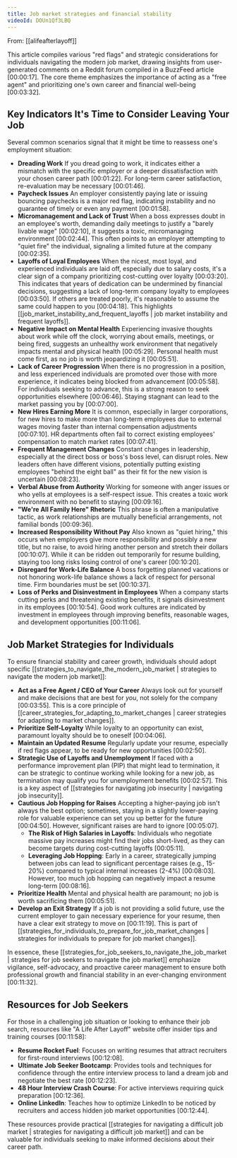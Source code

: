 ```yaml
---
title: Job market strategies and financial stability
videoId: DOUn1Qf3LBQ
---
```


From: [[alifeafterlayoff]] <br/> 

This article compiles various "red flags" and strategic considerations for individuals navigating the modern job market, drawing insights from user-generated comments on a Reddit forum compiled in a BuzzFeed article <a class="yt-timestamp" data-t="00:00:17">[00:00:17]</a>. The core theme emphasizes the importance of acting as a "free agent" and prioritizing one's own career and financial well-being <a class="yt-timestamp" data-t="00:03:32">[00:03:32]</a>.

## Key Indicators It's Time to Consider Leaving Your Job

Several common scenarios signal that it might be time to reassess one's employment situation:

*   **Dreading Work** If you dread going to work, it indicates either a mismatch with the specific employer or a deeper dissatisfaction with your chosen career path <a class="yt-timestamp" data-t="00:01:22">[00:01:22]</a>. For long-term career satisfaction, re-evaluation may be necessary <a class="yt-timestamp" data-t="00:01:46">[00:01:46]</a>.
*   **Paycheck Issues** An employer consistently paying late or issuing bouncing paychecks is a major red flag, indicating instability and no guarantee of timely or even any payment <a class="yt-timestamp" data-t="00:01:58">[00:01:58]</a>.
*   **Micromanagement and Lack of Trust** When a boss expresses doubt in an employee's worth, demanding daily meetings to justify a "barely livable wage" <a class="yt-timestamp" data-t="00:02:10">[00:02:10]</a>, it suggests a toxic, micromanaging environment <a class="yt-timestamp" data-t="00:02:44">[00:02:44]</a>. This often points to an employer attempting to "quiet fire" the individual, signaling a limited future at the company <a class="yt-timestamp" data-t="00:02:35">[00:02:35]</a>.
*   **Layoffs of Loyal Employees** When the nicest, most loyal, and experienced individuals are laid off, especially due to salary costs, it's a clear sign of a company prioritizing cost-cutting over loyalty <a class="yt-timestamp" data-t="00:03:20">[00:03:20]</a>. This indicates that years of dedication can be undermined by financial decisions, suggesting a lack of long-term company loyalty to employees <a class="yt-timestamp" data-t="00:03:50">[00:03:50]</a>. If others are treated poorly, it's reasonable to assume the same could happen to you <a class="yt-timestamp" data-t="00:04:18">[00:04:18]</a>. This highlights [[job_market_instability_and_frequent_layoffs | job market instability and frequent layoffs]].
*   **Negative Impact on Mental Health** Experiencing invasive thoughts about work while off the clock, worrying about emails, meetings, or being fired, suggests an unhealthy work environment that negatively impacts mental and physical health <a class="yt-timestamp" data-t="00:05:29">[00:05:29]</a>. Personal health must come first, as no job is worth jeopardizing it <a class="yt-timestamp" data-t="00:05:51">[00:05:51]</a>.
*   **Lack of Career Progression** When there is no progression in a position, and less experienced individuals are promoted over those with more experience, it indicates being blocked from advancement <a class="yt-timestamp" data-t="00:05:58">[00:05:58]</a>. For individuals seeking to advance, this is a strong reason to seek opportunities elsewhere <a class="yt-timestamp" data-t="00:06:46">[00:06:46]</a>. Staying stagnant can lead to the market passing you by <a class="yt-timestamp" data-t="00:07:00">[00:07:00]</a>.
*   **New Hires Earning More** It is common, especially in larger corporations, for new hires to make more than long-term employees due to external wages moving faster than internal compensation adjustments <a class="yt-timestamp" data-t="00:07:10">[00:07:10]</a>. HR departments often fail to correct existing employees' compensation to match market rates <a class="yt-timestamp" data-t="00:07:41">[00:07:41]</a>.
*   **Frequent Management Changes** Constant changes in leadership, especially at the direct boss or boss's boss level, can disrupt roles. New leaders often have different visions, potentially putting existing employees "behind the eight ball" as their fit for the new vision is uncertain <a class="yt-timestamp" data-t="00:08:23">[00:08:23]</a>.
*   **Verbal Abuse from Authority** Working for someone with anger issues or who yells at employees is a self-respect issue. This creates a toxic work environment with no benefit to staying <a class="yt-timestamp" data-t="00:09:16">[00:09:16]</a>.
*   **"We're All Family Here" Rhetoric** This phrase is often a manipulative tactic, as work relationships are mutually beneficial arrangements, not familial bonds <a class="yt-timestamp" data-t="00:09:36">[00:09:36]</a>.
*   **Increased Responsibility Without Pay** Also known as "quiet hiring," this occurs when employers give more responsibility and possibly a new title, but no raise, to avoid hiring another person and stretch their dollars <a class="yt-timestamp" data-t="00:10:07">[00:10:07]</a>. While it can be ridden out temporarily for resume building, staying too long risks losing control of one's career <a class="yt-timestamp" data-t="00:10:20">[00:10:20]</a>.
*   **Disregard for Work-Life Balance** A boss forgetting planned vacations or not honoring work-life balance shows a lack of respect for personal time. Firm boundaries must be set <a class="yt-timestamp" data-t="00:10:37">[00:10:37]</a>.
*   **Loss of Perks and Disinvestment in Employees** When a company starts cutting perks and threatening existing benefits, it signals disinvestment in its employees <a class="yt-timestamp" data-t="00:10:54">[00:10:54]</a>. Good work cultures are indicated by investment in employees through improving benefits, reasonable wages, and development opportunities <a class="yt-timestamp" data-t="00:11:06">[00:11:06]</a>.

## Job Market Strategies for Individuals

To ensure financial stability and career growth, individuals should adopt specific [[strategies_to_navigate_the_modern_job_market | strategies to navigate the modern job market]]:

*   **Act as a Free Agent / CEO of Your Career** Always look out for yourself and make decisions that are best for *you*, not solely for the company <a class="yt-timestamp" data-t="00:03:55">[00:03:55]</a>. This is a core principle of [[career_strategies_for_adapting_to_market_changes | career strategies for adapting to market changes]].
*   **Prioritize Self-Loyalty** While loyalty to an opportunity can exist, paramount loyalty should be to oneself <a class="yt-timestamp" data-t="00:04:06">[00:04:06]</a>.
*   **Maintain an Updated Resume** Regularly update your resume, especially if red flags appear, to be ready for new opportunities <a class="yt-timestamp" data-t="00:02:50">[00:02:50]</a>.
*   **Strategic Use of Layoffs and Unemployment** If faced with a performance improvement plan (PIP) that might lead to termination, it can be strategic to continue working while looking for a new job, as termination may qualify you for unemployment benefits <a class="yt-timestamp" data-t="00:02:57">[00:02:57]</a>. This is a key aspect of [[strategies for navigating job insecurity | navigating job insecurity]].
*   **Cautious Job Hopping for Raises** Accepting a higher-paying job isn't always the best option; sometimes, staying in a slightly lower-paying role for valuable experience can set you up better for the future <a class="yt-timestamp" data-t="00:04:50">[00:04:50]</a>. However, significant raises are hard to ignore <a class="yt-timestamp" data-t="00:05:07">[00:05:07]</a>.
    *   **The Risk of High Salaries in Layoffs**: Individuals who negotiate massive pay increases might find their jobs short-lived, as they can become targets during cost-cutting layoffs <a class="yt-timestamp" data-t="00:05:11">[00:05:11]</a>.
    *   **Leveraging Job Hopping**: Early in a career, strategically jumping between jobs can lead to significant percentage raises (e.g., 15-20%) compared to typical internal increases (2-4%) <a class="yt-timestamp" data-t="00:08:03">[00:08:03]</a>. However, too much job hopping can negatively impact a resume long-term <a class="yt-timestamp" data-t="00:08:16">[00:08:16]</a>.
*   **Prioritize Health** Mental and physical health are paramount; no job is worth sacrificing them <a class="yt-timestamp" data-t="00:05:51">[00:05:51]</a>.
*   **Develop an Exit Strategy** If a job is not providing a solid future, use the current employer to gain necessary experience for your resume, then have a clear exit strategy to move on <a class="yt-timestamp" data-t="00:11:19">[00:11:19]</a>. This is part of [[strategies_for_individuals_to_prepare_for_job_market_changes | strategies for individuals to prepare for job market changes]].

In essence, these [[strategies_for_job_seekers_to_navigate_the_job_market | strategies for job seekers to navigate the job market]] emphasize vigilance, self-advocacy, and proactive career management to ensure both professional growth and financial stability in an ever-changing environment <a class="yt-timestamp" data-t="00:11:32">[00:11:32]</a>.

## Resources for Job Seekers

For those in a challenging job situation or looking to enhance their job search, resources like "A Life After Layoff" website offer insider tips and training courses <a class="yt-timestamp" data-t="00:11:58">[00:11:58]</a>:

*   **Resume Rocket Fuel**: Focuses on writing resumes that attract recruiters for first-round interviews <a class="yt-timestamp" data-t="00:12:08">[00:12:08]</a>.
*   **Ultimate Job Seeker Bootcamp**: Provides tools and techniques for confidence through the entire interview process to land a dream job and negotiate the best rate <a class="yt-timestamp" data-t="00:12:23">[00:12:23]</a>.
*   **48 Hour Interview Crash Course**: For active interviews requiring quick preparation <a class="yt-timestamp" data-t="00:12:36">[00:12:36]</a>.
*   **Online LinkedIn**: Teaches how to optimize LinkedIn to be noticed by recruiters and access hidden job market opportunities <a class="yt-timestamp" data-t="00:12:44">[00:12:44]</a>.

These resources provide practical [[strategies for navigating a difficult job market | strategies for navigating a difficult job market]] and can be valuable for individuals seeking to make informed decisions about their career path.